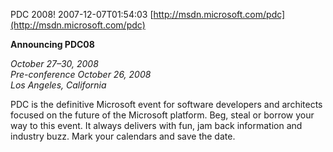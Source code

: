 PDC 2008!
2007-12-07T01:54:03
[http://msdn.microsoft.com/pdc](http://msdn.microsoft.com/pdc)

**Announcing PDC08**

_October 27–30, 2008   
Pre-conference October 26, 2008   
Los Angeles, California_

PDC is the definitive Microsoft event for software developers and architects focused on the future of the Microsoft platform. Beg, steal or borrow your way to this event. It always delivers with fun, jam back information and industry buzz. Mark your calendars and save the date.
